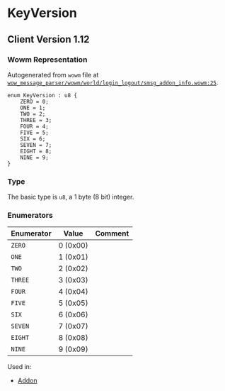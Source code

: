 # KeyVersion

## Client Version 1.12

### Wowm Representation

Autogenerated from `wowm` file at [`wow_message_parser/wowm/world/login_logout/smsg_addon_info.wowm:25`](https://github.com/gtker/wow_messages/tree/main/wow_message_parser/wowm/world/login_logout/smsg_addon_info.wowm#L25).

```rust,ignore
enum KeyVersion : u8 {
    ZERO = 0;
    ONE = 1;
    TWO = 2;
    THREE = 3;
    FOUR = 4;
    FIVE = 5;
    SIX = 6;
    SEVEN = 7;
    EIGHT = 8;
    NINE = 9;
}
```
### Type
The basic type is `u8`, a 1 byte (8 bit) integer.
### Enumerators
| Enumerator | Value  | Comment |
| --------- | -------- | ------- |
| `ZERO` | 0 (0x00) |  |
| `ONE` | 1 (0x01) |  |
| `TWO` | 2 (0x02) |  |
| `THREE` | 3 (0x03) |  |
| `FOUR` | 4 (0x04) |  |
| `FIVE` | 5 (0x05) |  |
| `SIX` | 6 (0x06) |  |
| `SEVEN` | 7 (0x07) |  |
| `EIGHT` | 8 (0x08) |  |
| `NINE` | 9 (0x09) |  |

Used in:
* [Addon](addon.md)

